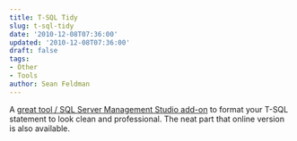```yaml
---
title: T-SQL Tidy
slug: t-sql-tidy
date: '2010-12-08T07:36:00'
updated: '2010-12-08T07:36:00'
draft: false
tags:
- Other
- Tools
author: Sean Feldman
---
```

<p>A <a href="http://www.tsqltidy.com/Default.aspx" target="_blank">great tool / SQL Server Management Studio add-on</a> to format your T-SQL statement to look clean and professional. The neat part that online version is also available.</p>
